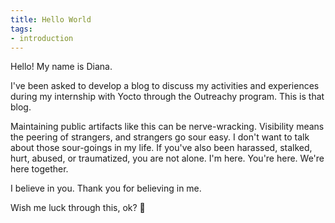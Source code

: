 ```yaml
---
title: Hello World
tags:
- introduction
---
```

Hello! My name is Diana.

I've been asked to develop a blog to discuss my activities and experiences during my internship with Yocto through the Outreachy program. This is that blog.

Maintaining public artifacts like this can be nerve-wracking. Visibility means the peering of strangers, and strangers go sour easy. I don't want to talk about those sour-goings in my life. If you've also been harassed, stalked, hurt, abused, or traumatized, you are not alone. I'm here. You're here. We're here together.

I believe in you. Thank you for believing in me.

Wish me luck through this, ok? 💖


